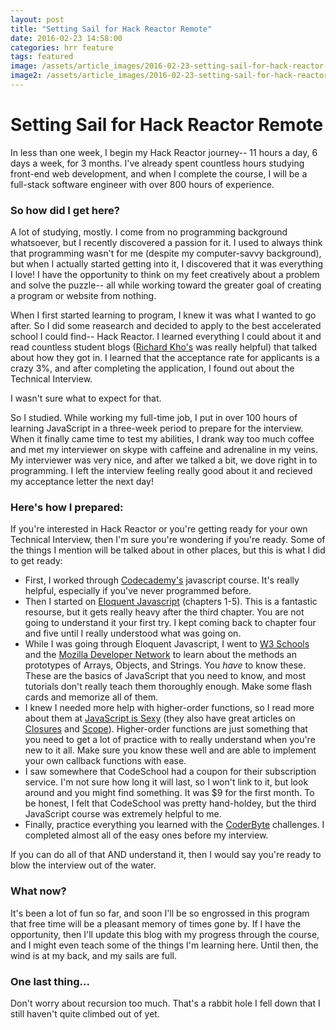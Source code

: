 ```yaml
---
layout: post
title: "Setting Sail for Hack Reactor Remote"
date: 2016-02-23 14:58:00
categories: hrr feature
tags: featured
image: /assets/article_images/2016-02-23-setting-sail-for-hack-reactor-remote/setting-sail.jpg
image2: /assets/article_images/2016-02-23-setting-sail-for-hack-reactor-remote/setting-sail-mobile.jpg
---  
```


# Setting Sail for Hack Reactor Remote  

In less than one week, I begin my Hack Reactor journey-- 11 hours a day, 6 days a week, for 3 months. I've already spent countless hours studying front-end web development, and when I complete the course, I will be a full-stack software engineer with over 800 hours of experience.  

### So how did I get here?  

A lot of studying, mostly. I come from no programming background whatsoever, but I recently discovered a passion for it. I used to always think that programming wasn't for me (despite my computer-savvy background), but when I actually started getting into it, I discovered that it was everything I love! I have the opportunity to think on my feet creatively about a problem and solve the puzzle-- all while working toward the greater goal of creating a program or website from nothing.  

When I first started learning to program, I knew it was what I wanted to go after. So I did some reasearch and decided to apply to the best accelerated school I could find-- Hack Reactor. I learned everything I could about it and read countless student blogs ([Richard Kho's](http://richardkho.com/choosing-hack-reactor/) was really helpful) that talked about how they got in. I learned that the acceptance rate for applicants is a crazy 3%, and after completing the application, I found out about the Technical Interview.  

I wasn't sure what to expect for that.  

So I studied. While working my full-time job, I put in over 100 hours of learning JavaScript in a three-week period to prepare for the interview. When it finally came time to test my abilities, I drank way too much coffee and met my interviewer on skype with caffeine and adrenaline in my veins. My interviewer was very nice, and after we talked a bit, we dove right in to programming. I left the interview feeling really good about it and recieved my acceptance letter the next day!  

### Here's how I prepared:  

If you're interested in Hack Reactor or you're getting ready for your own Technical Interview, then I'm sure you're wondering if you're ready. Some of the things I mention will be talked about in other places, but this is what I did to get ready:  

- First, I worked through [Codecademy's](https://www.codecademy.com/) javascript course. It's really helpful, especially if you've never programmed before.  
- Then I started on [Eloquent Javascript](http://eloquentjavascript.net/) (chapters 1-5). This is a fantastic resourse, but it gets really heavy after the third chapter. You are not going to understand it your first try. I kept coming back to chapter four and five until I really understood what was going on.  
- While I was going through Eloquent Javascript, I went to [W3 Schools](http://www.w3schools.com/js/) and the [Mozilla Developer Network](https://developer.mozilla.org/en-US/docs/Web/JavaScript) to learn about the methods an prototypes of Arrays, Objects, and Strings. You *have* to know these. These are the basics of JavaScript that you need to know, and most tutorials don't really teach them thoroughly enough. Make some flash cards and memorize all of them.  
- I knew I needed more help with higher-order functions, so I read more about them at [JavaScript is Sexy](http://javascriptissexy.com/understand-javascript-callback-functions-and-use-them/) (they also have great articles on [Closures](http://javascriptissexy.com/understand-javascript-closures-with-ease/) and [Scope](http://javascriptissexy.com/javascript-variable-scope-and-hoisting-explained/)). Higher-order functions are just something that you need to get a lot of practice with to really understand when you're new to it all. Make sure you know these well and are able to implement your own callback functions with ease.  
- I saw somewhere that CodeSchool had a coupon for their subscription service. I'm not sure how long it will last, so I won't link to it, but look around and you might find something. It was $9 for the first month. To be honest, I felt that CodeSchool was pretty hand-holdey, but the third JavaScript course was extremely helpful to me.  
- Finally, practice everything you learned with the [CoderByte](https://coderbyte.com/) challenges. I completed almost all of the easy ones before my interview.  

If you can do all of that AND understand it, then I would say you're ready to blow the interview out of the water.  

### What now?  

It's been a lot of fun so far, and soon I'll be so engrossed in this program that free time will be a pleasant memory of times gone by. If I have the opportunity, then I'll update this blog with my progress through the course, and I might even teach some of the things I'm learning here. Until then, the wind is at my back, and my sails are full.  

### One last thing...  

Don't worry about recursion too much. That's a rabbit hole I fell down that I still haven't quite climbed out of yet.  
